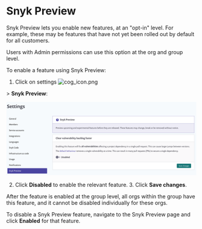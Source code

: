 # Snyk Preview

Snyk Preview lets you enable new features, at an "opt-in" level. For example, these may be features that have not yet been rolled out by default for all customers.

Users with Admin permissions can use this option at the org and group level.

To enable a feature using Snyk Preview:

1. Click on settings ![cog\_icon.png](https://support.snyk.io/hc/article_attachments/4402908592145/cog_icon.png)

 &gt; **Snyk Preview**:

![SnykPreview.png](../../.gitbook/assets/snykpreview.png)

 2. Click **Disabled** to enable the relevant feature. 3. Click **Save changes**.

After the feature is enabled at the group level, all orgs within the group have this feature, and it cannot be disabled individually for these orgs.

To disable a Snyk Preview feature, navigate to the Snyk Preview page and click **Enabled** for that feature.

